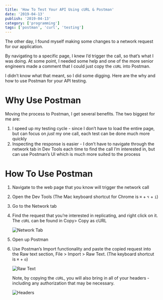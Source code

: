```yaml
---
title: 'How To Test Your API Using cURL & Postman'
date: '2019-04-13'
publish: '2019-04-13'
category: ['programming']
tags: ['postman', 'curl', 'testing']
---
```


The other day, I found myself making some changes to a network request for our application.

By navigating to a specific page, I knew I’d trigger the call, so that’s what I was doing. At some point, I needed some help and one of the more senior engineers made a comment that I could just copy the `cURL` into Postman.

I didn’t know what that meant, so I did some digging. Here are the why and how to use Postman for your API testing.

# Why Use Postman

Moving the process to Postman, I get several benefits. The two biggest for me are:

1. I speed up my testing cycle - since I don’t have to load the entire page, but can focus on _just_ my one call, each test can be done much more quickly
2. Inspecting the response is easier - I don’t have to navigate through the network tab in Dev Tools each time to find the call I’m interested in, but can use Postman’s UI which is much more suited to the process

# How To Use Postman

1. Navigate to the web page that you know will trigger the network call
2. Open the Dev Tools (The Mac keyboard shortcut for Chrome is `⌘` + `⌥` + `i`)
3. Go to the Network tab
4. Find the request that you’re interested in replicating, and right click on it. The `cURL` can be found in Copy> Copy as cURL

    ![Network Tab](https://res.cloudinary.com/scweiss1/image/upload/v1593194143/code-comments/network-tab_j92hao.png)

5. Open up Postman
6. Use Postman’s Import functionality and paste the copied request into the Raw text section, File > Import > Raw Text. (The keyboard shortcut is `⌘` + `o`)

    ![Raw Text](https://res.cloudinary.com/scweiss1/image/upload/v1593194143/code-comments/raw-text_x0htct.png)

    Note, by copying the `cURL`, you will also bring in all of your headers - including any authorization that may be necessary.

    ![Headers](https://res.cloudinary.com/scweiss1/image/upload/v1593194142/code-comments/headers_cfn9xb.png)

